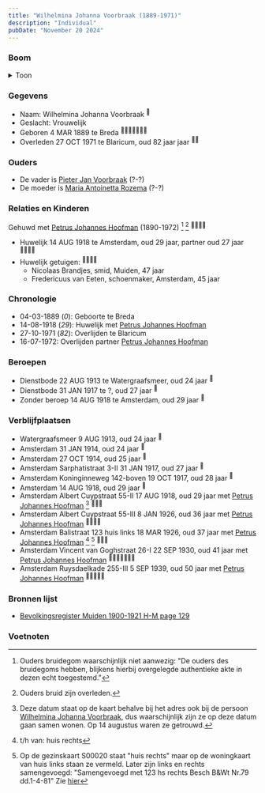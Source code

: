 ```yaml
---
title: "Wilhelmina Johanna Voorbraak (1889-1971)"
description: "Individual"
pubDate: "November 20 2024"
---
```


### Boom
<details><summary>Toon</summary>

![test](https://www.plantuml.com/plantuml/svg/hLDDR-8m4BtxLupQmvugaK0f84HBM6YB5crLqUqHJU8fiU8FP3kgQCL_NmS2zC2AFTGNMpFZUU_Di--SH-jB9PahX5wXHGKfPiNIcbBpaP76WhUeNKYHzYmNd20JDfEqEvDQ-JKeKYbPjmivJvQCNw-8VUcQINGEFXa09CPoilDSP8Kcv_fzXK8F1j1a6yP-mDCMoh7TZOidGQ4XJ5737sDiQX6B2q07ZusmkW2Nu-RaUfA4tfzlWYJVGB-NOhfUfCPxIRq1tCBjbvmhIYaNgFaYiyQvr0GITT5c3pf3An26sXkXoNk4P_D12W-uKIFWJf9nSzpyLjn-xvqu5tfP9RPeaqfb2owbMEP-JLAQzu2uORNwgwkwWjMqZe7wPWXiQzji3_8gP4vI2OqmDJdgi9-OR1iEnfnNseBPy1cYJgSBYIMEvsN7D_1xD8UeUnD18iEuir9L_kzT9szBL_CZ1m_6l2dKHthN_sDyt82Vur7WrMt0h0oFKvyd5hLX-lAh8XR3K5MFcQCwxL3KWk7BVIYDEaUludzurJvO4xDQmJ70xaZpy0t_0W00)
</details>

### Gegevens
- Naam: Wilhelmina Johanna Voorbraak <sup><a href="../s00002/" style="text-decoration:none" title="Huwelijk Petrus Johannes Hoofman en Wilhelmina Johanna Voorbraak, 14-08-1918">:link:</a></sup>
- Geslacht: Vrouwelijk
- Geboren 4 MAR 1889 te Breda <sup><a href="../s00015/" style="text-decoration:none" title="Huwelijk Augusta Margaretha Hoofman en Cornelis Huijbens, 09-10-1946">:link:</a><a href="../s00002/" style="text-decoration:none" title="Huwelijk Petrus Johannes Hoofman en Wilhelmina Johanna Voorbraak, 14-08-1918">:link:</a><a href="../s00016/" style="text-decoration:none" title="Archiefkaart Petrus Johannes Hoofman 20-12-1890">:link:</a><a href="../s00020/" style="text-decoration:none" title="Gezinskaart Petrus Johannes Hoofman 20-12-1890">:link:</a><a href="../s00224/" style="text-decoration:none" title="Bevolkingsregisters geannexeerde gemeenten archiefnummer 5008 inventarisnummer 234">:link:</a><a href="../s00226/" style="text-decoration:none" title="Overgenomen delen archiefnummer 5416 inventarisnummer 229">:link:</a><a href="../s00243/" style="text-decoration:none" title="Archiefkaarten archiefnummer 30238 inventarisnummer 1917">:link:</a></sup>
- Overleden 27 OCT 1971 te Blaricum, oud 82 jaar jaar <sup><a href="../s00016/" style="text-decoration:none" title="Archiefkaart Petrus Johannes Hoofman 20-12-1890">:link:</a><a href="../s00243/" style="text-decoration:none" title="Archiefkaarten archiefnummer 30238 inventarisnummer 1917">:link:</a></sup>

### Ouders
- De vader is [Pieter Jan Voorbraak](../i00009/) (?-?)
- De moeder is [Maria Antoinetta Rozema](../i00010/) (?-?)

### Relaties en Kinderen

Gehuwd met [Petrus Johannes Hoofman](../i00005/) (1890-1972) [^1] [^2] <sup><a href="../s00002/" style="text-decoration:none" title="Huwelijk Petrus Johannes Hoofman en Wilhelmina Johanna Voorbraak, 14-08-1918">:link:</a><a href="../s00174/" style="text-decoration:none" title="De Amstelbode 16-08-1918">:link:</a><a href="../s00016/" style="text-decoration:none" title="Archiefkaart Petrus Johannes Hoofman 20-12-1890">:link:</a><a href="../s00243/" style="text-decoration:none" title="Archiefkaarten archiefnummer 30238 inventarisnummer 1917">:link:</a></sup>
- Huwelijk 14 AUG 1918 te Amsterdam, oud 29 jaar, partner oud 27 jaar <sup><a href="../s00002/" style="text-decoration:none" title="Huwelijk Petrus Johannes Hoofman en Wilhelmina Johanna Voorbraak, 14-08-1918">:link:</a><a href="../s00174/" style="text-decoration:none" title="De Amstelbode 16-08-1918">:link:</a><a href="../s00016/" style="text-decoration:none" title="Archiefkaart Petrus Johannes Hoofman 20-12-1890">:link:</a><a href="../s00243/" style="text-decoration:none" title="Archiefkaarten archiefnummer 30238 inventarisnummer 1917">:link:</a></sup>
- Huwelijk getuigen:  <sup><a href="../s00002/" style="text-decoration:none" title="Huwelijk Petrus Johannes Hoofman en Wilhelmina Johanna Voorbraak, 14-08-1918">:link:</a><a href="../s00174/" style="text-decoration:none" title="De Amstelbode 16-08-1918">:link:</a><a href="../s00016/" style="text-decoration:none" title="Archiefkaart Petrus Johannes Hoofman 20-12-1890">:link:</a><a href="../s00243/" style="text-decoration:none" title="Archiefkaarten archiefnummer 30238 inventarisnummer 1917">:link:</a></sup>
  - Nicolaas Brandjes, smid, Muiden, 47 jaar
  - Fredericuus van Eeten, schoenmaker, Amsterdam, 45 jaar

### Chronologie
- 04-03-1889 (<i>0</i>): Geboorte te Breda
- 14-08-1918 (<i>29</i>): Huwelijk met [Petrus Johannes Hoofman](../i00005/)
- 27-10-1971 (<i>82</i>): Overlijden te Blaricum
- 16-07-1972: Overlijden partner [Petrus Johannes Hoofman](../i00005/)

### Beroepen
- Dienstbode 22 AUG 1913 te Watergraafsmeer, oud 24 jaar <sup><a href="../s00224/" style="text-decoration:none" title="Bevolkingsregisters geannexeerde gemeenten archiefnummer 5008 inventarisnummer 234">:link:</a></sup>
- Dienstbode 31 JAN 1917 te ?, oud 27 jaar <sup><a href="../s00226/" style="text-decoration:none" title="Overgenomen delen archiefnummer 5416 inventarisnummer 229">:link:</a></sup>
- Zonder beroep 14 AUG 1918 te Amsterdam, oud 29 jaar <sup><a href="../s00002/" style="text-decoration:none" title="Huwelijk Petrus Johannes Hoofman en Wilhelmina Johanna Voorbraak, 14-08-1918">:link:</a></sup>

### Verblijfplaatsen
- Watergraafsmeer  9 AUG 1913, oud 24 jaar  <sup><a href="../s00224/" style="text-decoration:none" title="Bevolkingsregisters geannexeerde gemeenten archiefnummer 5008 inventarisnummer 234">:link:</a></sup>
- Amsterdam  31 JAN 1914, oud 24 jaar  <sup><a href="../s00224/" style="text-decoration:none" title="Bevolkingsregisters geannexeerde gemeenten archiefnummer 5008 inventarisnummer 234">:link:</a></sup>
- Amsterdam  27 OCT 1914, oud 25 jaar  <sup><a href="../s00016/" style="text-decoration:none" title="Archiefkaart Petrus Johannes Hoofman 20-12-1890">:link:</a></sup>
- Amsterdam Sarphatistraat 3-II 31 JAN 1917, oud 27 jaar  <sup><a href="../s00226/" style="text-decoration:none" title="Overgenomen delen archiefnummer 5416 inventarisnummer 229">:link:</a></sup>
- Amsterdam Koninginneweg 142-boven 19 OCT 1917, oud 28 jaar  <sup><a href="../s00226/" style="text-decoration:none" title="Overgenomen delen archiefnummer 5416 inventarisnummer 229">:link:</a></sup>
- Amsterdam  14 AUG 1918, oud 29 jaar  <sup><a href="../s00002/" style="text-decoration:none" title="Huwelijk Petrus Johannes Hoofman en Wilhelmina Johanna Voorbraak, 14-08-1918">:link:</a></sup>
- Amsterdam Albert Cuypstraat 55-II 17 AUG 1918, oud 29 jaar met [Petrus Johannes Hoofman](../i00005/) [^3] <sup><a href="../s00020/" style="text-decoration:none" title="Gezinskaart Petrus Johannes Hoofman 20-12-1890">:link:</a><a href="../s00210/" style="text-decoration:none" title="Woningkaart Amsterdam Albert Cuypstraat 55 2 hoog 1924-1953">:link:</a><a href="../s00213/" style="text-decoration:none" title="Woningkaart Amsterdam Albert Cuypstraat 55 3 hoog 1924-1953">:link:</a></sup>
- Amsterdam Albert Cuypstraat 55-III 8 JAN 1926, oud 36 jaar met [Petrus Johannes Hoofman](../i00005/) <sup><a href="../s00210/" style="text-decoration:none" title="Woningkaart Amsterdam Albert Cuypstraat 55 2 hoog 1924-1953">:link:</a><a href="../s00213/" style="text-decoration:none" title="Woningkaart Amsterdam Albert Cuypstraat 55 3 hoog 1924-1953">:link:</a><a href="../s00209/" style="text-decoration:none" title="Woningkaart Amsterdam Balistraat 123 huis lks 1924-1953">:link:</a><a href="../s00020/" style="text-decoration:none" title="Gezinskaart Petrus Johannes Hoofman 20-12-1890">:link:</a></sup>
- Amsterdam Balistraat 123 huis links 18 MAR 1926, oud 37 jaar met [Petrus Johannes Hoofman](../i00005/) [^4] [^5] <sup><a href="../s00020/" style="text-decoration:none" title="Gezinskaart Petrus Johannes Hoofman 20-12-1890">:link:</a><a href="../s00209/" style="text-decoration:none" title="Woningkaart Amsterdam Balistraat 123 huis lks 1924-1953">:link:</a><a href="../s00220/" style="text-decoration:none" title="Woningkaart Amsterdam Vincent van Goghstraat 26 1 hoog 1924-1953">:link:</a></sup>
- Amsterdam Vincent van Goghstraat 26-I 22 SEP 1930, oud 41 jaar met [Petrus Johannes Hoofman](../i00005/) <sup><a href="../s00016/" style="text-decoration:none" title="Archiefkaart Petrus Johannes Hoofman 20-12-1890">:link:</a><a href="../s00020/" style="text-decoration:none" title="Gezinskaart Petrus Johannes Hoofman 20-12-1890">:link:</a><a href="../s00209/" style="text-decoration:none" title="Woningkaart Amsterdam Balistraat 123 huis lks 1924-1953">:link:</a><a href="../s00220/" style="text-decoration:none" title="Woningkaart Amsterdam Vincent van Goghstraat 26 1 hoog 1924-1953">:link:</a><a href="../s00113/" style="text-decoration:none" title="Woningkaart Amsterdam Ruysdaelkade 255 3 hoog 1924-1953">:link:</a><a href="../s00114/" style="text-decoration:none" title="Woningkaart Amsterdam Ruysdaelkade 255 c 1954-1989">:link:</a><a href="../s00243/" style="text-decoration:none" title="Archiefkaarten archiefnummer 30238 inventarisnummer 1917">:link:</a></sup>
- Amsterdam Ruysdaelkade 255-III 5 SEP 1939, oud 50 jaar met [Petrus Johannes Hoofman](../i00005/) <sup><a href="../s00016/" style="text-decoration:none" title="Archiefkaart Petrus Johannes Hoofman 20-12-1890">:link:</a><a href="../s00220/" style="text-decoration:none" title="Woningkaart Amsterdam Vincent van Goghstraat 26 1 hoog 1924-1953">:link:</a><a href="../s00113/" style="text-decoration:none" title="Woningkaart Amsterdam Ruysdaelkade 255 3 hoog 1924-1953">:link:</a><a href="../s00114/" style="text-decoration:none" title="Woningkaart Amsterdam Ruysdaelkade 255 c 1954-1989">:link:</a><a href="../s00243/" style="text-decoration:none" title="Archiefkaarten archiefnummer 30238 inventarisnummer 1917">:link:</a></sup>

### Bronnen lijst
- [Bevolkingsregister Muiden 1900-1921 H-M page 129](../s00012/)

### Voetnoten
[^1]: Ouders bruidegom waarschijnlijk niet aanwezig: "De ouders des bruidegoms hebben, blijkens hierbij overgelegde authentieke akte in dezen echt toegestemd."
[^2]: Ouders bruid zijn overleden.
[^3]: Deze datum staat op de kaart behalve bij het adres ook bij de persoon [Wilhelmina Johanna Voorbraak](../i00006), dus waarschijnlijk zijn ze op deze datum gaan samen wonen. Op 14 augustus waren ze getrouwd.
[^4]: t/h van: huis rechts
[^5]: Op de gezinskaart S00020 staat "huis rechts" maar op de woningkaart van huis links staan ze vermeld. Later zijn links en rechts samengevoegd:
"Samengevoegd met 123 hs rechts Besch B&Wt Nr.79 dd.1-4-81"
Zie [hier](https://archief.amsterdam/indexen/deeds/9853344a-8f36-56a3-e053-b784100ade19?person=9853344a-8f37-56a3-e053-b784100ade19)